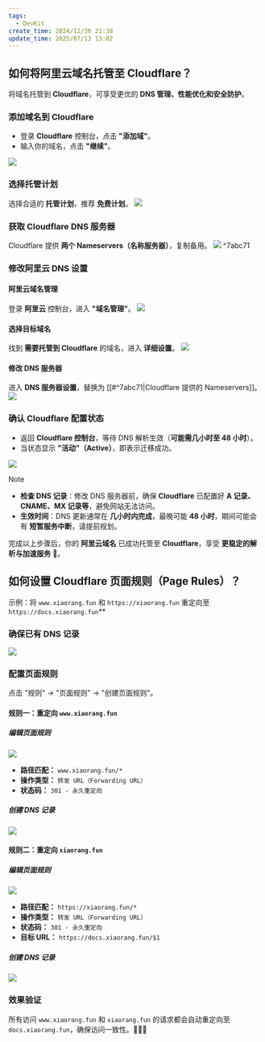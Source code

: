 ```yaml
---
tags:
  - DevKit
create_time: 2024/12/30 21:38
update_time: 2025/07/13 13:02
---
```


## 如何将阿里云域名托管至 Cloudflare？

将域名托管到 **Cloudflare**，可享受更优的 **DNS 管理、性能优化和安全防护**。

### 添加域名到 Cloudflare

- 登录 **Cloudflare** 控制台，点击 **"添加域"**。
- 输入你的域名，点击 **"继续"**。

![](https://img.xiaorang.fun/202502251703745.png)

### 选择托管计划

选择合适的 **托管计划**，推荐 **免费计划**。
![](https://img.xiaorang.fun/202502251703746.png)

### 获取 Cloudflare DNS 服务器

Cloudflare 提供 **两个 Nameservers（名称服务器）**，复制备用。
![](https://img.xiaorang.fun/202502251703747.png) ^7abc71

### 修改阿里云 DNS 设置

#### 阿里云域名管理

登录 **阿里云** 控制台，进入 **"域名管理"**。
![](https://img.xiaorang.fun/202502251703748.png)

#### 选择目标域名

找到 **需要托管到 Cloudflare** 的域名，进入 **详细设置**。
![](https://img.xiaorang.fun/202502251703749.png)

#### 修改 DNS 服务器

进入 **DNS 服务器设置**，替换为 [[#^7abc71|Cloudflare 提供的 Nameservers]]。
![](https://img.xiaorang.fun/202502251703750.png)

### 确认 Cloudflare 配置状态

- 返回 **Cloudflare 控制台**，等待 DNS 解析生效（**可能需几小时至 48 小时**）。
- 当状态显示 **"活动"（Active）**，即表示迁移成功。

![](https://img.xiaorang.fun/202502251703751.png)

> [!note]
> - **检查 DNS 记录**：修改 DNS 服务器前，确保 **Cloudflare** 已配置好 **A 记录、CNAME、MX 记录等**，避免网站无法访问。
> - **生效时间**：DNS 更新通常在 **几小时内完成**，最晚可能 **48 小时**，期间可能会有 **短暂服务中断**，请提前规划。

完成以上步骤后，你的 **阿里云域名** 已成功托管至 **Cloudflare**，享受 **更稳定的解析与加速服务** 🚀。

## 如何设置 Cloudflare 页面规则（Page Rules）？

示例：将 `www.xiaorang.fun` 和 `https://xiaorang.fun` 重定向至 `https://docs.xiaorang.fun`**

### 确保已有 DNS 记录

![](https://img.xiaorang.fun/202503232137809.png)

### 配置页面规则

点击 "规则" → "页面规则" → "创建页面规则"。

#### 规则一：重定向 `www.xiaorang.fun`

##### 编辑页面规则

![](https://img.xiaorang.fun/202503232137811.png)
- **路径匹配：** `www.xiaorang.fun/*`
- **操作类型：** `转发 URL（Forwarding URL）`
- **状态码：** `301 - 永久重定向`

##### 创建 DNS 记录

![](https://img.xiaorang.fun/202503232137812.png)

#### 规则二：重定向 `xiaorang.fun`

##### 编辑页面规则

![](https://img.xiaorang.fun/202503232157717.png)
- **路径匹配：** `https://xiaorang.fun/*`
- **操作类型：** `转发 URL（Forwarding URL）`
- **状态码：** `301 - 永久重定向`
- **目标 URL：** `https://docs.xiaorang.fun/$1`

##### 创建 DNS 记录

![](https://img.xiaorang.fun/202503232157718.png)

### 效果验证

所有访问 `www.xiaorang.fun` 和 `xiaorang.fun` 的请求都会自动重定向至 `docs.xiaorang.fun`，确保访问一致性。🚀🚀🚀
